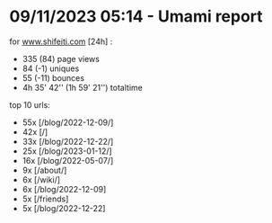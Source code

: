 # 09/11/2023 05:14 - Umami report
for www.shifeiti.com [24h] :

 - 335 (84) page views
 - 84 (-1) uniques
 - 55 (-11) bounces
 - 4h 35' 42'' (1h 59' 21'') totaltime


top 10 urls:
 - 55x [/blog/2022-12-09/]
 - 42x [/]
 - 33x [/blog/2022-12-22/]
 - 25x [/blog/2023-01-12/]
 - 16x [/blog/2022-05-07/]
 - 9x [/about/]
 - 6x [/wiki/]
 - 6x [/blog/2022-12-09]
 - 5x [/friends]
 - 5x [/blog/2022-12-22]


